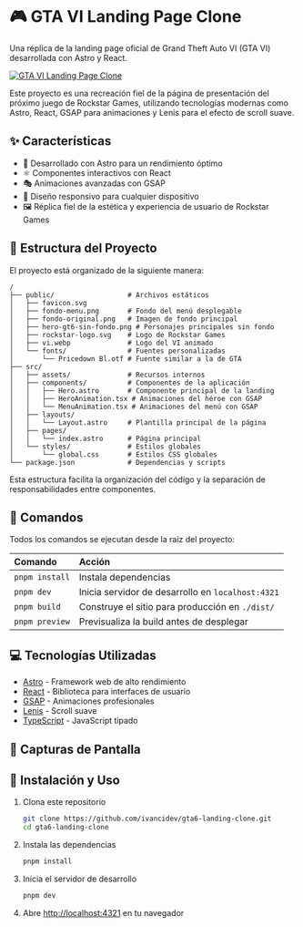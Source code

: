 # 🎮 GTA VI Landing Page Clone

Una réplica de la landing page oficial de Grand Theft Auto VI (GTA VI) desarrollada con Astro y React.

[![GTA VI Landing Page Clone](https://i.postimg.cc/Znxd4NbR/Captura-de-pantalla-2025-05-13-122132.png)](https://postimg.cc/GT92jHsw)

Este proyecto es una recreación fiel de la página de presentación del próximo juego de Rockstar Games, utilizando tecnologías modernas como Astro, React, GSAP para animaciones y Lenis para el efecto de scroll suave.

## ✨ Características

- 🚀 Desarrollado con Astro para un rendimiento óptimo
- ⚛️ Componentes interactivos con React
- 🎭 Animaciones avanzadas con GSAP
- 📱 Diseño responsivo para cualquier dispositivo
- 🖼️ Réplica fiel de la estética y experiencia de usuario de Rockstar Games

## 🚀 Estructura del Proyecto

El proyecto está organizado de la siguiente manera:

```text
/
├── public/                  # Archivos estáticos
│   ├── favicon.svg
│   ├── fondo-menu.png       # Fondo del menú desplegable
│   ├── fondo-original.png   # Imagen de fondo principal
│   ├── hero-gt6-sin-fondo.png # Personajes principales sin fondo
│   ├── rockstar-logo.svg    # Logo de Rockstar Games
│   ├── vi.webp              # Logo del VI animado
│   └── fonts/               # Fuentes personalizadas
│       └── Pricedown Bl.otf # Fuente similar a la de GTA
├── src/
│   ├── assets/              # Recursos internos
│   ├── components/          # Componentes de la aplicación
│   │   ├── Hero.astro       # Componente principal de la landing
│   │   ├── HeroAnimation.tsx # Animaciones del héroe con GSAP
│   │   └── MenuAnimation.tsx # Animaciones del menú con GSAP
│   ├── layouts/
│   │   └── Layout.astro     # Plantilla principal de la página
│   ├── pages/
│   │   └── index.astro      # Página principal
│   └── styles/              # Estilos globales
│       └── global.css       # Estilos CSS globales
└── package.json             # Dependencias y scripts
```

Esta estructura facilita la organización del código y la separación de responsabilidades entre componentes.

## 🧞 Comandos

Todos los comandos se ejecutan desde la raíz del proyecto:

| Comando        | Acción                                            |
| :------------- | :------------------------------------------------ |
| `pnpm install` | Instala dependencias                              |
| `pnpm dev`     | Inicia servidor de desarrollo en `localhost:4321` |
| `pnpm build`   | Construye el sitio para producción en `./dist/`   |
| `pnpm preview` | Previsualiza la build antes de desplegar          |

## 💻 Tecnologías Utilizadas

- [Astro](https://astro.build/) - Framework web de alto rendimiento
- [React](https://reactjs.org/) - Biblioteca para interfaces de usuario
- [GSAP](https://greensock.com/gsap/) - Animaciones profesionales
- [Lenis](https://github.com/studio-freight/lenis) - Scroll suave
- [TypeScript](https://www.typescriptlang.org/) - JavaScript tipado

## 📱 Capturas de Pantalla



## 🚀 Instalación y Uso

1. Clona este repositorio

   ```sh
   git clone https://github.com/ivancidev/gta6-landing-clone.git
   cd gta6-landing-clone
   ```

2. Instala las dependencias

   ```sh
   pnpm install
   ```

3. Inicia el servidor de desarrollo

   ```sh
   pnpm dev
   ```

4. Abre [http://localhost:4321](http://localhost:4321) en tu navegador


